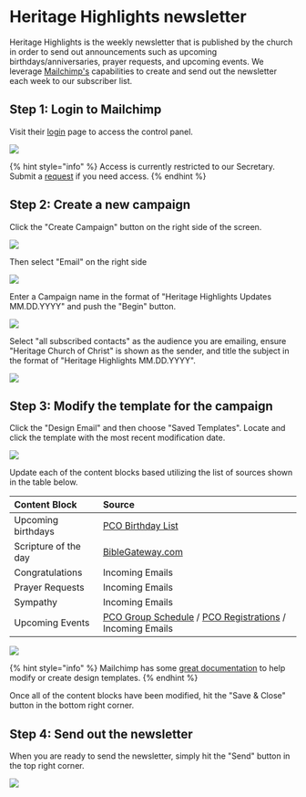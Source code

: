 # Heritage Highlights newsletter

Heritage Highlights is the weekly newsletter that is published by the church in order to send out announcements such as upcoming birthdays/anniversaries, prayer requests, and upcoming events. We leverage [Mailchimp's](../vendor-management/mailchimp.md) capabilities to create and send out the newsletter each week to our subscriber list.

## Step 1: Login to Mailchimp

Visit their [login](https://login.mailchimp.com/) page to access the control panel.

![](../.gitbook/assets/image%20%2810%29.png)

{% hint style="info" %}
Access is currently restricted to our Secretary. Submit a [request](https://docs.google.com/forms/d/e/1FAIpQLScqt1RndHEA3udGeOoMNzDoettr30-P1vTEHm3RkEbdn_1EOQ/viewform?usp=pp_url&entry.74352180=Mailchimp) if you need access.
{% endhint %}

## Step 2: Create a new campaign

Click the "Create Campaign" button on the right side of the screen.

![](../.gitbook/assets/image%20%287%29.png)

Then select "Email" on the right side

![](../.gitbook/assets/image%20%282%29.png)

Enter a Campaign name in the format of "Heritage Highlights Updates MM.DD.YYYY" and push the "Begin" button.

![](../.gitbook/assets/image%20%283%29.png)

Select "all subscribed contacts" as the audience you are emailing, ensure "Heritage Church of Christ" is shown as the sender, and title the subject in the format of "Heritage Highlights MM.DD.YYYY".

![](../.gitbook/assets/image%20%281%29.png)

## Step 3: Modify the template for the campaign

Click the "Design Email" and then choose "Saved Templates". Locate and click the template with the most recent modification date.

![](../.gitbook/assets/image%20%289%29.png)

Update each of the content blocks based utilizing the list of sources shown in the table below. 

| Content Block | Source |
| :--- | :--- |
| Upcoming birthdays | [PCO Birthday List](https://people.planningcenteronline.com/lists/848679) |
| Scripture of the day | [BibleGateway.com](https://www.biblegateway.com/) |
| Congratulations | Incoming Emails |
| Prayer Requests | Incoming Emails |
| Sympathy | Incoming Emails |
| Upcoming Events | [PCO Group Schedule](https://groups.planningcenteronline.com/events?group_type=&=) / [PCO Registrations](https://registrations.planningcenteronline.com/) / Incoming Emails |

![](../.gitbook/assets/image.png)

{% hint style="info" %}
Mailchimp has some [great documentation](https://mailchimp.com/help/templates/) to help modify or create design templates. 
{% endhint %}

Once all of the content blocks have been modified, hit the "Save & Close" button in the bottom right corner.

## Step 4: Send out the newsletter 

When you are ready to send the newsletter, simply hit the "Send" button in the top right corner.

![](../.gitbook/assets/image%20%2811%29.png)

